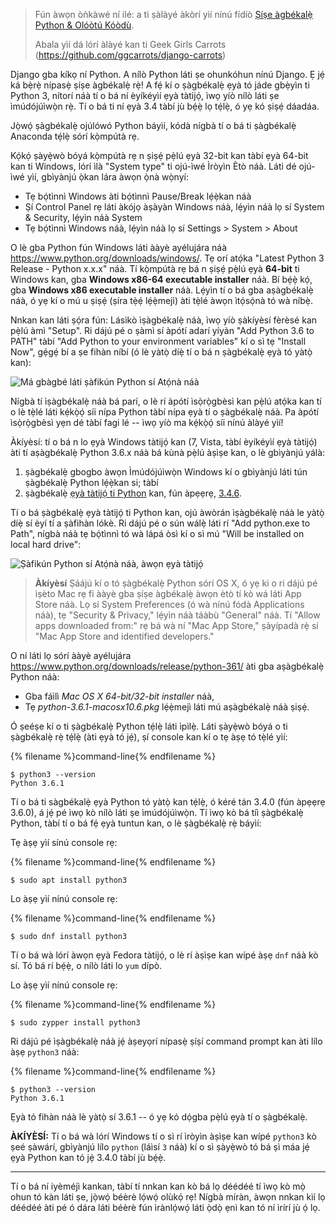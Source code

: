> Fún àwọn òǹkàwé ní ilé: a ti ṣàlàyé àkòrí yìí nínú fídíò [Ṣíṣe àgbékalẹ̀ Python & Olóòtú Kóòdù](https://www.youtube.com/watch?v=pVTaqzKZCdA).
> 
> Abala yìí dá lórí àlàyé kan ti Geek Girls Carrots (https://github.com/ggcarrots/django-carrots)

Django gba kíkọ ní Python. A nílò Python láti ṣe ohunkóhun nínú Django. Ẹ jẹ́ ká bẹ̀rẹ̀ nípasẹ̀ ṣíṣe àgbékalẹ̀ rẹ̀! A fẹ́ kí o ṣàgbékalẹ̀ ẹyà tó jáde gbẹ̀yìn ti Python 3, nítorí náà tí o bá ní èyíkéyìí ẹyà tàtijọ́, ìwọ yíò nílò láti ṣe ìmúdójúìwọ̀n rẹ̀. Tí o bá ti ní ẹyà 3.4 tàbí jù bẹ́ẹ̀ lọ tẹ́lẹ̀, ó yẹ kó ṣiṣẹ́ dáadáa.

Jọ̀wọ́ ṣàgbékalẹ̀ ojúlówó Python báyìí, kódà nígbà tí o bá ti ṣàgbékalẹ̀ Anaconda tẹ́lẹ̀ sórí kọ̀mpútà rẹ.

<!--sec data-title="Install Python: Windows" data-id="python_windows" data-collapse=true ces-->

Kọ́kọ́ ṣàyẹ̀wò bóyá kọ̀mpútà rẹ n ṣiṣẹ́ pẹ̀lú ẹyà 32-bit kan tàbí ẹyà 64-bit kan ti Windows, lórí ìlà "System type" ti ojú-ìwé Ìròyìn Ètò náà. Láti dé ojú-ìwé yìí, gbìyànjú ọ̀kan lára àwọn ọ̀nà wọ̀nyí:

* Tẹ bọ́tìnnì Windows àti bọ́tìnnì Pause/Break lẹ́ẹ̀kan náà
* Ṣí Control Panel rẹ láti àkójọ àṣàyàn Windows náà, lẹ́yìn náà lọ sí System & Security, lẹ́yìn náà System
* Tẹ bọ́tìnnì Windows náà, lẹ́yìn náà lọ sí Settings > System > About

O lè gba Python fún Windows láti ààyè ayélujára náà https://www.python.org/downloads/windows/. Tẹ orí atọ́ka "Latest Python 3 Release - Python x.x.x" náà. Tí kọ̀mpútà rẹ bá n ṣiṣẹ́ pẹ̀lú ẹyà **64-bit** ti Windows kan, gba **Windows x86-64 executable installer** náà. Bí bẹ́ẹ̀ kọ́, gba **Windows x86 executable installer** náà. Lẹ́yìn tí o bá gba aṣàgbékalẹ̀ náà, ó yẹ kí o mú u ṣiṣẹ́ (ṣíra tẹ̀ẹ́ lẹ́ẹ̀mejì) àti tẹ̀lé àwọn ìtọ́sọ́nà tó wà níbẹ̀.

Nnkan kan láti ṣọ́ra fún: Lásìkò ìṣàgbékalẹ̀ náà, ìwọ yíò ṣàkíyèsí fèrèsé kan pẹ̀lú àmì "Setup". Ri dájú pé o ṣàmì sí àpótí adarí yíyàn "Add Python 3.6 to PATH" tàbí "Add Python to your environment variables" kí o sì tẹ "Install Now", gẹ́gẹ́ bí a ṣe fihàn níbí (ó lè yàtọ̀ díẹ̀ tí o bá n ṣàgbékalẹ̀ ẹyà tó yàtọ̀ kan):

![Má gbàgbé láti ṣàfikún Python sí Atọ́nà náà](../python_installation/images/python-installation-options.png)

Nígbà tí ìṣàgbékalẹ̀ náà bá parí, o lè rí àpótí ìsọ̀rọ̀gbèsì kan pẹ̀lú atọ́ka kan tí o lè tẹ̀lé láti kẹ́kọ̀ọ́ síi nípa Python tàbí nípa ẹyà tí o ṣàgbékalẹ̀ náà. Pa àpótí ìsọ̀rọ̀gbèsì yẹn dé tàbí fagi lé -- ìwọ yíò ma kẹ́kọ̀ọ́ síi nínú àlàyé yìí!

Àkíyèsí: tí o bá n lo ẹyà Windows tàtijọ́ kan (7, Vista, tàbí èyíkéyìí ẹyà tàtijọ́) àti tí aṣàgbékalẹ̀ Python 3.6.x náà bá kùnà pẹ̀lú àṣìṣe kan, o lè gbìyànjú yálà:

1. ṣàgbékalẹ̀ gbogbo àwọn Ìmúdójúìwọ̀n Windows kí o gbìyànjú láti tún ṣàgbékalẹ̀ Python lẹ́ẹ̀kan si; tàbí
2. ṣàgbékalẹ̀ [ẹyà tàtijọ́ ti Python](https://www.python.org/downloads/windows/) kan, fún àpẹẹrẹ, [3.4.6](https://www.python.org/downloads/release/python-346/).

Tí o bá ṣàgbékalẹ̀ ẹyà tàtijọ́ ti Python kan, ojú àwòrán ìṣàgbékalẹ̀ náà le yàtọ̀ díẹ̀ sí èyí tí a ṣàfihàn lókè. Ri dájú pé o sún wálẹ̀ láti rí "Add python.exe to Path", nígbà náà tẹ bọ́tìnnì tó wà lápá òsì kí o sì mú "Will be installed on local hard drive":

![Ṣàfikún Python sí Atọ́nà náà, àwọn ẹyà tàtijọ́](../python_installation/images/add_python_to_windows_path.png)

<!--endsec-->

<!--sec data-title="Install Python: OS X" data-id="python_OSX"
data-collapse=true ces-->

> **Àkíyèsí** Ṣáájú kí o tó ṣàgbékalẹ̀ Python sórí OS X, ó yẹ ki o ri dájú pé ìṣèto Mac rẹ fi ààyè gba ṣíṣe àgbékalẹ̀ àwọn ètò tí kò wá láti App Store náà. Lọ sí System Preferences (ó wà nínú fódà Applications náà), tẹ "Security & Privacy," lẹ́yìn náà táàbù "General" náà. Tí "Allow apps downloaded from:" rẹ bá wà ní "Mac App Store," ṣàyípadà rẹ̀ sí "Mac App Store and identified developers."

O ní láti lọ sórí ààyè ayélujára https://www.python.org/downloads/release/python-361/ àti gba aṣàgbékalẹ̀ Python náà:

* Gba fáìlì *Mac OS X 64-bit/32-bit installer* náà,
* Tẹ *python-3.6.1-macosx10.6.pkg* lẹ́ẹ̀mejì láti mú aṣàgbékalẹ̀ náà ṣiṣẹ́.

<!--endsec-->

<!--sec data-title="Install Python: Linux" data-id="python_linux"
data-collapse=true ces-->

Ó ṣeéṣe kí o ti ṣàgbékalẹ̀ Python tẹ́lẹ̀ láti ìpìlẹ̀. Láti ṣàyẹ̀wò bóyá o ti ṣàgbékalẹ̀ rẹ̀ tẹ́lẹ̀ (àti ẹyà tó jẹ́), ṣí console kan kí o tẹ àṣẹ tó tẹ̀lé yìí:

{% filename %}command-line{% endfilename %}

    $ python3 --version
    Python 3.6.1
    

Tí o bá ti sàgbékalẹ̀ ẹyà Python tó yàtọ̀ kan tẹ́lẹ̀, ó kéré tán 3.4.0 (fún àpẹẹrẹ 3.6.0), á jẹ́ pé ìwọ kò nílò láti ṣe ìmúdójúìwọ̀n. Tí ìwọ kò bá tíì ṣàgbékalẹ̀ Python, tàbí tí o bá fẹ́ ẹyà tuntun kan, o lè ṣàgbékalẹ̀ rẹ̀ báyìí:

<!--endsec-->

<!--sec data-title="Install Python: Debian or Ubuntu" data-id="python_debian" data-collapse=true ces-->

Tẹ àṣẹ yìí sínú console rẹ:

{% filename %}command-line{% endfilename %}

    $ sudo apt install python3
    

<!--endsec-->

<!--sec data-title="Install Python: Fedora" data-id="python_fedora"
data-collapse=true ces-->

Lo àṣẹ yìí nínú console rẹ:

{% filename %}command-line{% endfilename %}

    $ sudo dnf install python3
    

Tí o bá wà lórí àwọn ẹyà Fedora tàtijọ́, o lè rí àṣìṣe kan wípé àṣẹ `dnf` náà kò sí. Tó bá rí bẹ́ẹ̀, o nílò láti lo `yum` dípò.

<!--endsec-->

<!--sec data-title="Install Python: openSUSE" data-id="python_openSUSE"
data-collapse=true ces-->

Lo àṣẹ yìí nínú console rẹ:

{% filename %}command-line{% endfilename %}

    $ sudo zypper install python3
    

<!--endsec-->

Ri dájú pé ìṣàgbékalẹ̀ náà jẹ́ àṣeyọrí nípasẹ̀ ṣíṣí command prompt kan àti lílo àṣẹ `python3` náà:

{% filename %}command-line{% endfilename %}

    $ python3 --version
    Python 3.6.1
    

Ẹyà tó fihàn náà lè yàtọ̀ sí 3.6.1 -- ó yẹ kó dọ́gba pẹ̀lú ẹyà tí o ṣàgbékalẹ̀.

**ÀKÍYÈSÍ:** Tí o bá wà lórí Windows tí o sì rí ìròyìn àṣìṣe kan wípé `python3` kò ṣeé ṣàwárí, gbìyànjú lílo `python` (láìsí `3` náà) kí o sì ṣàyẹ̀wò tó bá ṣì máa jẹ́ ẹyà Python kan tó jẹ́ 3.4.0 tàbí jù bẹ́ẹ̀.

* * *

Tí o bá ní iyèméjì kankan, tàbí tí nnkan kan kò bá lọ déédéé tí ìwọ kò mọ̀ ohun tó kàn láti ṣe, jọ̀wọ́ béèrè lọ́wọ́ olùkọ́ rẹ! Nígbà míràn, àwọn nnkan kìí lọ déédéé àti pé ó dára láti béèrè fún ìrànlọ́wọ́ láti ọ̀dọ̀ ẹnì kan tó ní ìrírí jù ọ́ lọ.